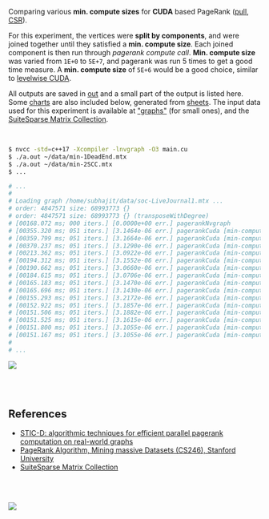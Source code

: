 Comparing various **min. compute sizes** for **CUDA** based PageRank ([pull], [CSR]).

For this experiment, the vertices were **split by components**, and were
joined together until they satisfied a **min. compute size**. Each joined
component is then run through *pagerank compute call*. **Min. compute size**
was varied from `1E+0` to `5E+7`, and pagerank was run 5 times to get a good
time measure. A **min. compute size** of `5E+6` would be a good choice,
similar to [levelwise CUDA].

All outputs are saved in [out](out/) and a small part of the output is listed
here. Some [charts] are also included below, generated from [sheets]. The input
data used for this experiment is available at ["graphs"] (for small ones), and
the [SuiteSparse Matrix Collection].

<br>

```bash
$ nvcc -std=c++17 -Xcompiler -lnvgraph -O3 main.cu
$ ./a.out ~/data/min-1DeadEnd.mtx
$ ./a.out ~/data/min-2SCC.mtx
$ ...

# ...
#
# Loading graph /home/subhajit/data/soc-LiveJournal1.mtx ...
# order: 4847571 size: 68993773 {}
# order: 4847571 size: 68993773 {} (transposeWithDegree)
# [00168.072 ms; 000 iters.] [0.0000e+00 err.] pagerankNvgraph
# [00355.320 ms; 051 iters.] [3.1464e-06 err.] pagerankCuda [min-compute-size=1]
# [00359.799 ms; 051 iters.] [3.1664e-06 err.] pagerankCuda [min-compute-size=5]
# [00370.237 ms; 051 iters.] [3.1290e-06 err.] pagerankCuda [min-compute-size=10]
# [00213.362 ms; 051 iters.] [3.0922e-06 err.] pagerankCuda [min-compute-size=50]
# [00194.312 ms; 051 iters.] [3.1552e-06 err.] pagerankCuda [min-compute-size=100]
# [00190.662 ms; 051 iters.] [3.0660e-06 err.] pagerankCuda [min-compute-size=500]
# [00184.615 ms; 051 iters.] [3.0706e-06 err.] pagerankCuda [min-compute-size=1000]
# [00165.183 ms; 051 iters.] [3.1470e-06 err.] pagerankCuda [min-compute-size=5000]
# [00165.696 ms; 051 iters.] [3.1430e-06 err.] pagerankCuda [min-compute-size=10000]
# [00155.293 ms; 051 iters.] [3.2172e-06 err.] pagerankCuda [min-compute-size=50000]
# [00152.922 ms; 051 iters.] [3.1857e-06 err.] pagerankCuda [min-compute-size=100000]
# [00151.506 ms; 051 iters.] [3.1882e-06 err.] pagerankCuda [min-compute-size=500000]
# [00151.525 ms; 051 iters.] [3.1615e-06 err.] pagerankCuda [min-compute-size=1000000]
# [00151.800 ms; 051 iters.] [3.1055e-06 err.] pagerankCuda [min-compute-size=5000000]
# [00151.167 ms; 051 iters.] [3.1055e-06 err.] pagerankCuda [min-compute-size=10000000]
#
# ...
```

[![](https://i.imgur.com/fUfdxKB.gif)][sheets]

<br>
<br>


## References

- [STIC-D: algorithmic techniques for efficient parallel pagerank computation on real-world graphs][STIC-D algorithm]
- [PageRank Algorithm, Mining massive Datasets (CS246), Stanford University](http://snap.stanford.edu/class/cs246-videos-2019/lec9_190205-cs246-720.mp4)
- [SuiteSparse Matrix Collection]

<br>
<br>

[![](https://i.imgur.com/z8RKUMF.jpg)](https://www.youtube.com/watch?v=ocTgFXPnTgQ)

[STIC-D algorithm]: https://www.slideshare.net/SubhajitSahu/sticd-algorithmic-techniques-for-efficient-parallel-pagerank-computation-on-realworld-graphs
[SuiteSparse Matrix Collection]: https://suitesparse-collection-website.herokuapp.com
["graphs"]: https://github.com/puzzlef/graphs
[pull]: https://github.com/puzzlef/pagerank-push-vs-pull
[CSR]: https://github.com/puzzlef/pagerank-class-vs-csr
[levelwise CUDA]: https://github.com/puzzlef/pagerank-levelwise-cuda-adjust-compute-size
[charts]: https://photos.app.goo.gl/uFFqJ9NFfe5uxSxx9
[sheets]: https://docs.google.com/spreadsheets/d/1ZFnirMXPX7GFGwLaGKkbqu2f7KiTFPkvRYixq_mUDno/edit?usp=sharing
